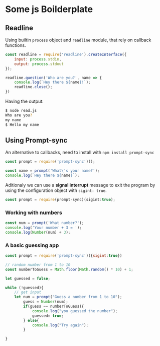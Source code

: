 # Some js Boilderplate

## Readline

Using builtin ```process``` object and ```readline``` module, that rely on callback functions.

```js
const readline = require('readline').createInterface({
    input: process.stdin,
    output: process.stdout
});

readline.question('Who are you?', name => {
    console.log(`Hey there ${name}!`);
    readline.close();
})
```
Having the output:
```bash
$ node read.js
Who are you?
my name
$ Hello my name
```

## Using Prompt-sync
An alternative to callbacks, need to install with ```npm install prompt-sync``` 

```js
const prompt = require('prompt-sync')();

const name = prompt('What\'s your name?');
console.log(`Hey there ${name}`);
```
Aditionaly we can use a **signal interrupt** message to exit the program by using the configuration object with ```sigint: true```.
```js
const prompt = require(prompt-sync)(sigint:true);
```

### Working with numbers
```js 
const num = prompt('What number?');
console.log('Your number + 3 = ');
console.log(Number(num) + 3);
```
### A basic guessing app
```js
const prompt = require('prompt-sync')({sigint:true})

// random number from 1 to 10
const numberToGuess = Math.floor(Math.random() * 10) + 1;

let guessed = false;

while (!guessed){
    // get input
    let num = prompt("Guess a number from 1 to 10");
        guess = Number(num);
        if(guess == numberToGuess){
            console.log("you guessed the number");
            guessed= true;
        } else{
            console.log("Try again");
        }

}
```

